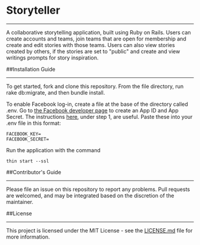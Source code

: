 # Storyteller
***
A collaborative storytelling application, built using Ruby on Rails.  Users can create accounts and teams, join teams that are open for membership and create and edit stories with those teams. Users can also view stories created by others, if the stories are set to "public" and create and view writings prompts for story inspiration.

##Installation Guide
***
To get started, fork and clone this repository. From the file directory, run rake db:migrate, and then bundle install.

To enable Facebook log-in, create a file at the base of the directory called .env. Go to [the Facebook developer page](https://developers.facebook.com) to create an App ID and App Secret. The instructions [here](https://medium.com/@chinnatiptaemkaeo/integrate-omniauth-facebook-to-rails-5-1389d760d92a), under step 1, are useful. Paste these into your .env file in this format:

```
FACEBOOK_KEY=
FACEBOOK_SECRET=
```

Run the application with the command

```
thin start --ssl
```

##Contributor's Guide
***
Please file an issue on this repository to report any problems. Pull requests are welcomed, and may be integrated based on the discretion of the maintainer.

##License
***
This project is licensed under the MIT License - see the [LICENSE.md](..master/LICENSE.md) file for more information.
